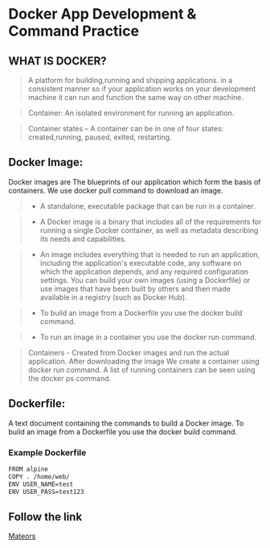 # Docker App Development & Command Practice

## WHAT IS DOCKER?

>A platform for building,running and shipping applications. in a consistent manner so if your application works on your development machine it can run and function the same way on other machine.

>Container: An isolated environment for running an application.

>Container states – A container can be in one of four states: created,running, paused, exited, restarting.

## Docker Image:
Docker images are The blueprints of our application which form the basis of containers. We use docker pull command to download an image.

>* A standalone, executable package that can be run in a container.

>* A Docker image is a binary that includes all of the requirements for running a single Docker container, as well as metadata describing its needs and capabilities.

>* An image includes everything that is needed to run an application, including the application's executable code, any software on which the application depends, and any required configuration settings. You can build your own images (using a Dockerfile) or use images that have been built by others and then made available in a registry (such as Docker Hub).

>* To build an image from a Dockerfile you use the docker build command.

>* To run an image in a container you use the docker run command.

> Containers - Created from Docker images and run the actual application. After downloading the image We create a container using docker run command. A list of running containers can be seen using the docker ps command.

## Dockerfile:
A text document containing the commands to build a Docker image. To build an image from a Dockerfile you use the docker build command.

### Example Dockerfile

```bash
FROM alpine
COPY . /home/web/
ENV USER_NAME=test
ENV USER_PASS=test123
```







## Follow the link
[Mateors](https://github.com/mateors/)
